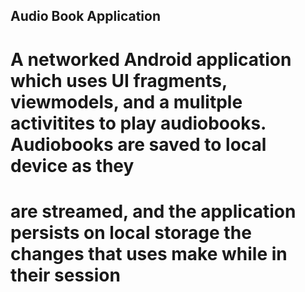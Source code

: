## Audio Book Application
# A networked Android application which uses UI fragments, viewmodels, and a mulitple activitites to play audiobooks. Audiobooks are saved to local device as they
# are streamed, and the application persists on local storage the changes that uses make while in their session
